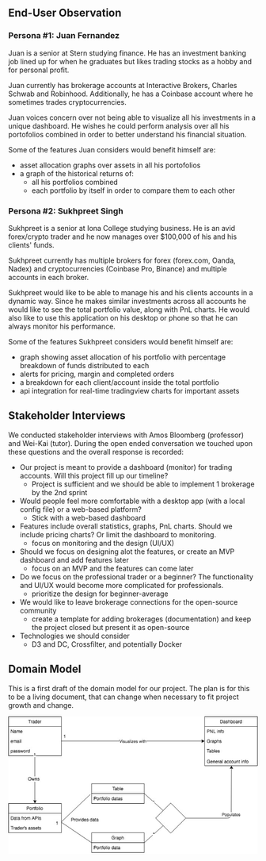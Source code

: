 ## End-User Observation
### Persona #1: Juan Fernandez

Juan is a senior at Stern studying finance. He has an investment banking job lined up for when he graduates but likes trading stocks as a hobby and for personal profit.

Juan currently has brokerage accounts at Interactive Brokers, Charles Schwab and Robinhood. Additionally, he has a Coinbase account where he sometimes trades cryptocurrencies.

Juan voices concern over not being able to visualize all his investments in a unique dashboard. He wishes he could perform analysis over all his portofolios combined in order to better understand his financial situation.

Some of the features Juan considers would benefit himself are: 
* asset allocation graphs over assets in all his portofolios
* a graph of the historical returns of:
    * all his portfolios combined
    * each portfolio by itself in order to compare them to each other

### Persona #2: Sukhpreet Singh

Sukhpreet is a senior at Iona College studying business. He is an avid forex/crypto trader and he now manages over $100,000 of his and his clients' funds.

Sukhpreet currently has multiple brokers for forex (forex.com, Oanda, Nadex) and cryptocurrencies (Coinbase Pro, Binance) and multiple accounts in each broker.

Sukhpreet would like to be able to manage his and his clients accounts in a dynamic way. Since he makes similar investments across all accounts he would like to see the total portfolio value, along with PnL charts. He would also like to use this application on his desktop or phone so that he can always monitor his performance.

Some of the features Sukhpreet considers would benefit himself are: 
* graph showing asset allocation of his portfolio with percentage breakdown of funds distributed to each
* alerts for pricing, margin and completed orders
* a breakdown for each client/account inside the total portfolio
* api integration for real-time tradingview charts for important assets

## Stakeholder Interviews

We conducted stakeholder interviews with Amos Bloomberg (professor) and Wei-Kai (tutor). During the open ended conversation we touched upon these questions and the overall response is recorded:

* Our project is meant to provide a dashboard (monitor) for trading accounts. Will this project fill up our timeline?
	* Project is sufficient and we should be able to implement 1 brokerage by the 2nd sprint
* Would people feel more comfortable with a desktop app (with a local config file) or a web-based platform?
	* Stick with a web-based dashboard
* Features include overall statistics, graphs, PnL charts. Should we include pricing charts? Or limit the dashboard to monitoring.
	* focus on monitoring and the design (UI/UX)
* Should we focus on designing alot the features, or create an MVP dashboard and add features later
	* focus on an MVP and the features can come later
* Do we focus on the professional trader or a beginner? The functionality and UI/UX would become more complicated for professionals.
	* prioritize the design for beginner-average
* We would like to leave brokerage connections for the open-source community
	* create a template for adding brokerages (documentation) and keep the project closed but present it as open-source
* Technologies we should consider
	* D3 and DC, Crossfilter, and potentially Docker
	
## Domain Model

This is a first draft of the domain model for our project. The plan is for this to be a living document, that can change when necessary to fit project growth and change.

![domain model version 1](algo_trading_platform.jpg)